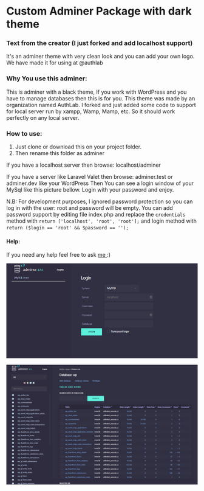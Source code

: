 # Custom Adminer Package with dark theme

### Text from the creator (I just forked and add localhost support)
It's an adminer theme with very clean look and you can add your own logo. We have made it for using at @authlab

### Why You use this adminer:
This is adminer with a black theme, If you work with WordPress and you have to manage databases then this is for you.
This theme was made by an organization named AuthLab. I forked and just added some code to support for local server run by xampp, Wamp, Mamp, etc.
So it should work perfectly on any local server.

### How to use:
1. Just clone or download this on your project folder.
2. Then rename this folder as adminer

If you have a localhost server then browse:
localhost/adminer

If you have a server like Laravel Valet then browse:
adminer.test or adminer.dev
like your WordPress
Then You can see a login window of your MySql like this picture bellow. Login with your password and enjoy.


N.B: For development purposes, I ignored password protection so you can log in with the user: root and password will be empty.
You can add password support by editing file index.php and replace the `credentials` method with `return ['localhost', 'root', 'root'];`
and login method with `return ($login == 'root' && $password == '');`


#### Help:
If you need any help feel free to ask <a href="https://www.hasanuzzaman.com" traget="_blank"> me </a> :)

![Alt text](/login_screenshot.png?raw=true "Screenshot")

![Alt text](/screenshot.png?raw=true "Screenshot")




